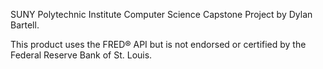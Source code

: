 SUNY Polytechnic Institute Computer Science Capstone Project by Dylan Bartell.

This product uses the FRED® API but is not endorsed or certified by the Federal Reserve Bank of St. Louis.
